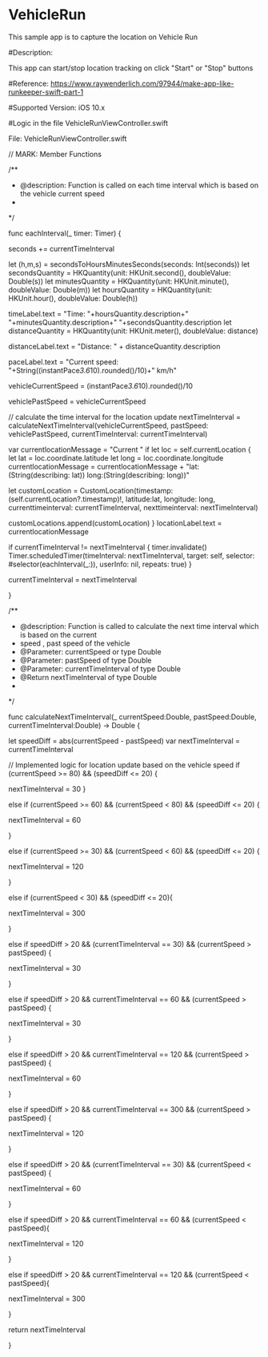 # VehicleRun
This sample app is to capture the location on Vehicle Run

#Description: 

This app can start/stop location tracking on click "Start" or "Stop" buttons

#Reference:
https://www.raywenderlich.com/97944/make-app-like-runkeeper-swift-part-1

#Supported Version: iOS 10.x

#Logic in the file VehicleRunViewController.swift

File: VehicleRunViewController.swift

// MARK: Member Functions

/**
* @description: Function is called on each time interval which is based on the vehicle current speed
*
*/

func eachInterval(_ timer: Timer) {

seconds += currentTimeInterval

let (h,m,s) = secondsToHoursMinutesSeconds(seconds: Int(seconds))
let secondsQuantity = HKQuantity(unit: HKUnit.second(), doubleValue: Double(s))
let minutesQuantity = HKQuantity(unit: HKUnit.minute(), doubleValue: Double(m))
let hoursQuantity = HKQuantity(unit: HKUnit.hour(), doubleValue: Double(h))


timeLabel.text = "Time: "+hoursQuantity.description+" "+minutesQuantity.description+" "+secondsQuantity.description
let distanceQuantity = HKQuantity(unit: HKUnit.meter(), doubleValue: distance)

distanceLabel.text = "Distance: " + distanceQuantity.description

paceLabel.text = "Current speed: "+String((instantPace*3.6*10).rounded()/10)+" km/h"

vehicleCurrentSpeed = (instantPace*3.6*10).rounded()/10

vehiclePastSpeed = vehicleCurrentSpeed

// calculate the time interval for the location update
nextTimeInterval = calculateNextTimeInterval(vehicleCurrentSpeed, pastSpeed: vehiclePastSpeed, currentTimeInterval: currentTimeInterval)

var currentlocationMessage = "Current "
if let loc = self.currentLocation {
let lat = loc.coordinate.latitude
let long = loc.coordinate.longitude
currentlocationMessage = currentlocationMessage + "lat: \(String(describing: lat))   long:\(String(describing: long))"

let customLocation = CustomLocation(timestamp: (self.currentLocation?.timestamp)!, latitude:lat, longitude: long, currenttimeinterval: currentTimeInterval, nexttimeinterval: nextTimeInterval)

customLocations.append(customLocation)
}
locationLabel.text = currentlocationMessage



if currentTimeInterval != nextTimeInterval {
timer.invalidate()
Timer.scheduledTimer(timeInterval: nextTimeInterval,
target: self,
selector: #selector(eachInterval(_:)),
userInfo: nil,
repeats: true)
}

currentTimeInterval = nextTimeInterval

}

/**
* @description: Function is called to calculate the next time interval which is based on the current
* speed , past speed of the vehicle
* @Parameter: currentSpeed or type Double
* @Parameter: pastSpeed of type Double
* @Parameter: currentTimeInterval of type Double
* @Return nextTimeInterval of type Double
*
*/



func calculateNextTimeInterval(_ currentSpeed:Double, pastSpeed:Double, currentTimeInterval:Double) -> Double {

let speedDiff = abs(currentSpeed - pastSpeed)
var nextTimeInterval = currentTimeInterval

// Implemented logic for location update based on the vehicle speed
if (currentSpeed >= 80) && (speedDiff <= 20) {

nextTimeInterval = 30
}

else if (currentSpeed >= 60) && (currentSpeed < 80) && (speedDiff <= 20) {

nextTimeInterval = 60

}

else if (currentSpeed >= 30) && (currentSpeed < 60) && (speedDiff <= 20) {

nextTimeInterval = 120

}

else if (currentSpeed < 30) && (speedDiff <= 20){

nextTimeInterval = 300

}

else if speedDiff > 20  && (currentTimeInterval == 30) && (currentSpeed > pastSpeed) {

nextTimeInterval = 30

}

else if speedDiff > 20  && currentTimeInterval == 60 && (currentSpeed > pastSpeed) {

nextTimeInterval = 30

}

else if speedDiff > 20  && currentTimeInterval == 120 && (currentSpeed > pastSpeed) {

nextTimeInterval = 60

}

else if speedDiff > 20  && currentTimeInterval == 300 && (currentSpeed > pastSpeed) {

nextTimeInterval = 120

}

else if speedDiff > 20  && (currentTimeInterval == 30) && (currentSpeed < pastSpeed) {

nextTimeInterval = 60

}

else if speedDiff > 20  && currentTimeInterval == 60 && (currentSpeed < pastSpeed){

nextTimeInterval = 120

}

else if speedDiff > 20  && currentTimeInterval == 120 && (currentSpeed < pastSpeed){

nextTimeInterval = 300

}


return nextTimeInterval

}


